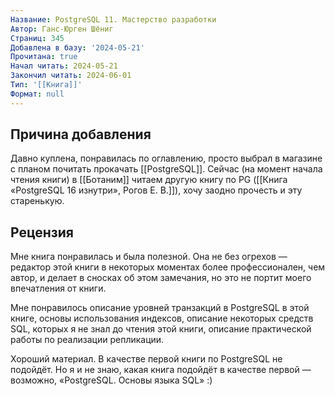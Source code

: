 ```yaml
---
Название: PostgreSQL 11. Мастерство разработки
Автор: Ганс-Юрген Шёниг
Страниц: 345
Добавлена в базу: '2024-05-21'
Прочитана: true
Начал читать: 2024-05-21
Закончил читать: 2024-06-01
Тип: '[[Книга]]'
Формат: null
---
```

## Причина добавления

Давно куплена, понравилась по оглавлению, просто выбрал в магазине с планом почитать прокачать [[PostgreSQL]].  Сейчас (на момент начала чтения книги) в [[Ботаним]] читаем другую книгу по PG ([[Книга «PostgreSQL 16 изнутри», Рогов Е. В.]]), хочу заодно прочесть и эту старенькую.

## Рецензия

Мне книга понравилась и была полезной. Она не без огрехов — редактор этой книги в некоторых моментах более профессионален, чем автор, и делает в сносках об этом замечания, но это не портит моего впечатления от книги.

Мне понравилось описание уровней транзакций в PostgreSQL в этой книге, основы использования индексов, описание некоторых средств SQL, которых я не знал до чтения этой книги, описание практической работы по реализации репликации.

Хороший материал. В качестве первой книги по PostgreSQL не подойдёт. Но я и не знаю, какая книга подойдёт в качестве первой — возможно, «PostgreSQL. Основы языка SQL» :)